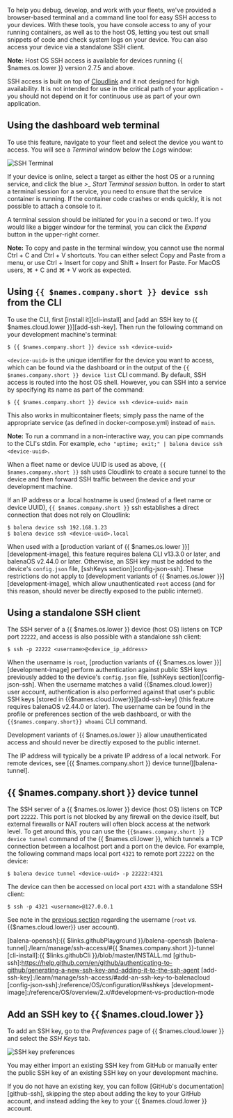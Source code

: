 To help you debug, develop, and work with your fleets, we've provided a browser-based terminal and a command line tool for easy SSH access to your devices. With these tools, you have console access to any of your running containers, as well as to the host OS, letting you test out small snippets of code and check system logs on your device. You can also access your device via a standalone SSH client.

__Note:__ Host OS SSH access is available for devices running {{ $names.os.lower }} version 2.7.5 and above.

SSH access is built on top of [Cloudlink](/learn/welcome/security/#cloudlink) and it not designed for high availability. It is not intended for use in the critical path of your application - you should not depend on it for continuous use as part of your own application. 

## Using the dashboard web terminal

To use this feature, navigate to your fleet and select the device you want to access. You will see a *Terminal* window below the *Logs* window:

![SSH Terminal](/img/common/device/terminal.webp)

If your device is online, select a target as either the host OS or a running service, and click the blue *>_ Start Terminal session* button. In order to start a terminal session for a service, you need to ensure that the service container is running. If the container code crashes or ends quickly, it is not possible to attach a console to it.

A terminal session should be initiated for you in a second or two. If you would like a bigger window for the terminal, you can click the *Expand* button in the upper-right corner.

__Note:__ To copy and paste in the terminal window, you cannot use the normal Ctrl + C and Ctrl + V shortcuts. You can either select Copy and Paste from a menu, or use Ctrl + Insert for copy and Shift + Insert for Paste. For MacOS users, ⌘ + C and ⌘ + V work as expected.

## Using `{{ $names.company.short }} device ssh` from the CLI

To use the CLI, first [install it][cli-install] and [add an SSH key to {{ $names.cloud.lower }}][add-ssh-key]. Then run the following command on your development machine's terminal:

```shell
$ {{ $names.company.short }} device ssh <device-uuid>
```

`<device-uuid>` is the unique identifier for the device you want to access, which can be found via the dashboard or in the output of the `{{ $names.company.short }} device list` CLI command. By default, SSH access is routed into the host OS shell. However, you can SSH into a service by specifying its name as part of the command:

```shell
$ {{ $names.company.short }} device ssh <device-uuid> main
```

This also works in multicontainer fleets; simply pass the name of the appropriate service (as defined in docker-compose.yml) instead of `main`.

__Note:__ To run a command in a non-interactive way, you can pipe commands to the CLI's stdin. For example, `echo "uptime; exit;" | balena device ssh <device-uuid>`.

When a fleet name or device UUID is used as above, `{{ $names.company.short }}` ssh uses Cloudlink to create a secure tunnel to the device and then forward SSH traffic between the device and your development machine.

If an IP address or a .local hostname is used (instead of a fleet name or device UUID), `{{ $names.company.short }}` ssh establishes a direct connection that does not rely on Cloudlink:

```shell
$ balena device ssh 192.168.1.23
$ balena device ssh <device-uuid>.local
```

When used with a [production variant of {{ $names.os.lower }}][development-image], this
feature requires balena CLI v13.3.0 or later, and balenaOS v2.44.0 or later. Otherwise, an
SSH key must be added to the device's `config.json` file, [sshKeys
section][config-json-ssh]. These restrictions do not apply to [development variants of {{
$names.os.lower }}][development-image], which allow unauthenticated `root` access (and for
this reason, should never be directly exposed to the public internet).

## Using a standalone SSH client

The SSH server of a {{ $names.os.lower }} device (host OS) listens on TCP port `22222`, and
access is also possible with a standalone ssh client:

```shell
$ ssh -p 22222 <username>@<device_ip_address>
```

When the username is `root`, [production variants of {{ $names.os.lower }}][development-image]
perform authentication against public SSH keys previously added to the device's `config.json`
file, [sshKeys section][config-json-ssh]. When the username matches a valid
{{$names.cloud.lower}} user account, authentication is also performed against that user's
public SSH keys [stored in {{$names.cloud.lower}}][add-ssh-key]
(this feature requires balenaOS v2.44.0 or later). The username can be found in
the profile or preferences section of the web dashboard, or with the `{{$names.company.short}}
whoami` CLI command.

Development variants of {{ $names.os.lower }} allow unauthenticated access and should never be
directly exposed to the public internet.

The IP address will typically be a private IP address of a local network. For remote devices,
see [{{ $names.company.short }} device tunnel][balena-tunnel].

## {{ $names.company.short }} device tunnel

The SSH server of a {{ $names.os.lower }} device (host OS) listens on TCP port `22222`.
This port is not blocked by any firewall on the device itself, but external firewalls or NAT
routers will often block access at the network level. To get around this, you can use the
`{{$names.company.short }} device tunnel` command of the {{ $names.cli.lower }}, which tunnels a
TCP connection between a localhost port and a port on the device. For example, the following
command maps local port `4321` to remote port `22222` on the device:

```shell
$ balena device tunnel <device-uuid> -p 22222:4321
```

The device can then be accessed on local port `4321` with a standalone SSH client:

```shell
$ ssh -p 4321 <username>@127.0.0.1
```

See note in the [previous section](#using-a-standalone-ssh-client) regarding the username
(`root` _vs._ {{$names.cloud.lower}} user account).

[balena-ssh]:/reference/cli/#ssh-uuid-
[balena-openssh]:{{ $links.githubPlayground }}/balena-openssh
[balena-tunnel]:/learn/manage/ssh-access/#{{ $names.company.short }}-tunnel
[cli-install]:{{ $links.githubCli }}/blob/master/INSTALL.md
[github-ssh]:https://help.github.com/en/github/authenticating-to-github/generating-a-new-ssh-key-and-adding-it-to-the-ssh-agent
[add-ssh-key]:/learn/manage/ssh-access/#add-an-ssh-key-to-balenacloud
[config-json-ssh]:/reference/OS/configuration/#sshkeys
[development-image]:/reference/OS/overview/2.x/#development-vs-production-mode

## Add an SSH key to {{ $names.cloud.lower }}

To add an SSH key, go to the _Preferences_ page of {{ $names.cloud.lower }} and select the _SSH Keys_ tab.

![SSH key preferences](/img/common/main_dashboard/eekVBTI.webp)

You may either import an existing SSH key from GitHub or manually enter the public SSH key of an existing SSH key on your development machine.

If you do not have an existing key, you can follow [GitHub's documentation][github-ssh], skipping the step about adding the key to your GitHub account, and instead adding the key to your {{ $names.cloud.lower }} account.
